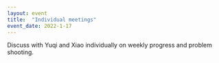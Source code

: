 ```yaml
---
layout: event
title:  "Individual meetings"
event_date: 2022-1-17
---
```


Discuss with Yuqi and Xiao individually on weekly progress and problem shooting.
